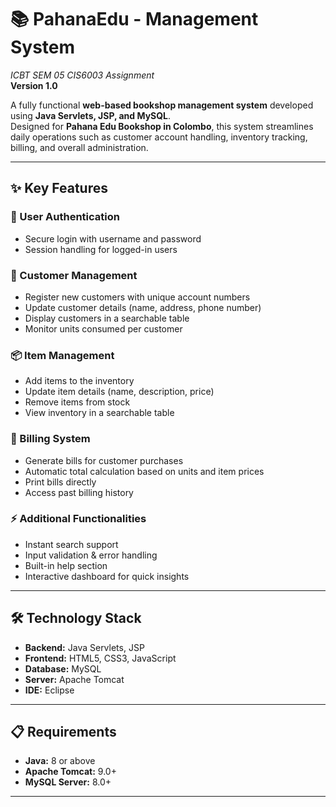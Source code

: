 # 📚 PahanaEdu - Management System  
*ICBT SEM 05 CIS6003 Assignment*  
**Version 1.0**

A fully functional **web-based bookshop management system** developed using **Java Servlets, JSP, and MySQL**.  
Designed for **Pahana Edu Bookshop in Colombo**, this system streamlines daily operations such as customer account handling, inventory tracking, billing, and overall administration.

---

## ✨ Key Features

### 🔑 User Authentication
- Secure login with username and password  
- Session handling for logged-in users  

### 👥 Customer Management
- Register new customers with unique account numbers  
- Update customer details (name, address, phone number)  
- Display customers in a searchable table  
- Monitor units consumed per customer  

### 📦 Item Management
- Add items to the inventory  
- Update item details (name, description, price)  
- Remove items from stock  
- View inventory in a searchable table  

### 🧾 Billing System
- Generate bills for customer purchases  
- Automatic total calculation based on units and item prices  
- Print bills directly  
- Access past billing history  

### ⚡ Additional Functionalities
- Instant search support  
- Input validation & error handling  
- Built-in help section  
- Interactive dashboard for quick insights  

---

## 🛠 Technology Stack
- **Backend:** Java Servlets, JSP  
- **Frontend:** HTML5, CSS3, JavaScript  
- **Database:** MySQL  
- **Server:** Apache Tomcat  
- **IDE:** Eclipse  

---

## 📋 Requirements
- **Java:** 8 or above  
- **Apache Tomcat:** 9.0+  
- **MySQL Server:** 8.0+  

---
